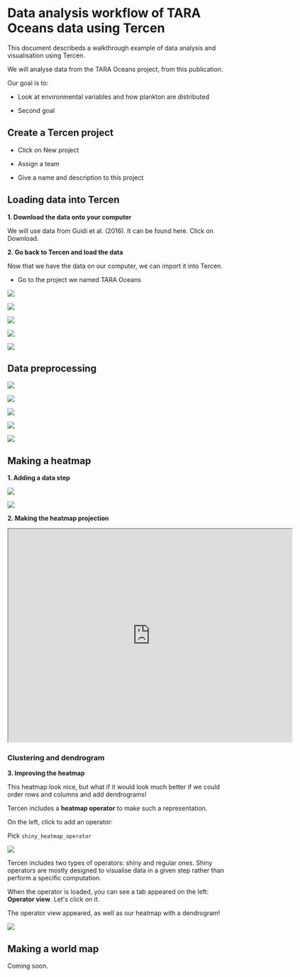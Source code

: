 # Data analysis workflow of TARA Oceans data using Tercen

This document describeds a walkthrough example of data analysis and visualisation using Tercen.

We will analyse data from the TARA Oceans project, from this publication.

Our goal is to:

* Look at environmental variables and how plankton are distributed

* Second goal

## Create a Tercen project

* Click on New project

* Assign a team

* Give a name and description to this project

## Loading data into Tercen

**1. Download the data onto your computer**

We will use data from Guidi et al. (2016). It can be found here. Click on Download.

**2. Go back to Tercen and load the data**

Now that we have the data on our computer, we can import it into Tercen.

* Go to the project we named TARA Oceans

![](./img/loaddata1.png)

![](./img/loaddata2.png)

![](./img/loaddata3.png)

![](./img/loaddata4.png)

![](./img/loaddata5.png)

## Data preprocessing


![](./img/workflow1.png)

![](./img/workflow2.png)

![](./img/workflow3.png)

![](./img/workflow4.png)

![](./img/workflow5.png)

## Making a heatmap

**1. Adding a data step**

![](./img/datastep1.png)

![](./img/datastep2.png)

**2. Making the heatmap projection**

<iframe src="https://drive.google.com/file/d/1jPIbcZGZFpHAnPLrlawR6S489_vEYc3H/preview" width="640" height="480"></iframe>

### Clustering and dendrogram

**3. Improving the heatmap**

This heatmap look nice, but what if it would look much better if we could order rows and columns and add dendrograms!

Tercen includes a **heatmap operator** to make such a representation.

On the left, click to add an operator:

Pick `shiny_heatmap_operator`

![](./img/operator1.png)


Tercen includes two types of operators: shiny and regular ones. Shiny operators are mostly designed to visualise data in a given step rather than perform a specific computation.

When the operator is loaded, you can see a tab appeared on the left: **Operator view**. Let's click on it.

The operator view appeared, as well as our heatmap with a dendrogram!

![](./img/operator2.png)

## Making a world map

Coming soon.